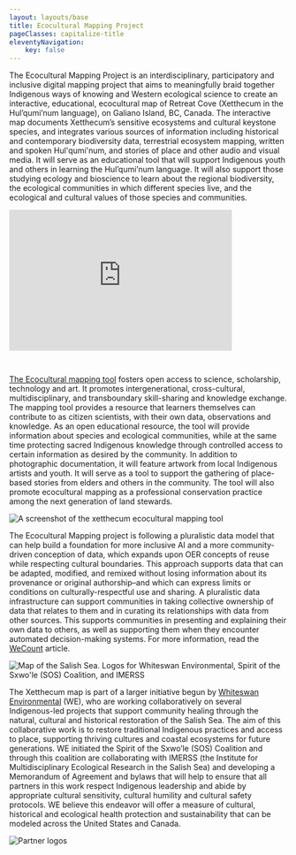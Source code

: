 ```yaml
---
layout: layouts/base
title: Ecocultural Mapping Project
pageClasses: capitalize-title
eleventyNavigation:
    key: false
---
```

The Ecocultural Mapping Project is an interdisciplinary, participatory and inclusive digital
mapping project that aims to meaningfully braid together Indigenous ways of knowing and Western
ecological science to create an interactive, educational, ecocultural map of Retreat Cove
(Xetthecum in the Hul’qumi’num language), on Galiano Island, BC, Canada. The interactive map
documents Xetthecum’s sensitive ecosystems and cultural keystone species, and integrates various
sources of information including historical and contemporary biodiversity data, terrestrial
ecosystem mapping, written and spoken Hul'qumi'num, and stories of place and other audio and
visual media. It will serve as an educational tool that will support Indigenous youth and others
in learning the Hul’qumi’num language. It will also support those studying ecology and bioscience
to learn about the regional biodiversity, the ecological communities in which different species
live, and the ecological and cultural values of those species and communities.

<div style="position: relative; padding-bottom: 56.25%; height: 0; overflow: hidden;">
  <iframe src="https://www.youtube.com/embed/0v84S7DeORU"
  style="position: absolute; top: 0; left: 0; width: 80%; height: 90%; border:0;"
  allowfullscreen="" title="Indigeverse Presentation"></iframe>
</div>

[The Ecocultural mapping tool](https://imerss.github.io/imerss-bioinfo/Xetthecum.html)
fosters open access to science, scholarship, technology and art. It promotes intergenerational,
cross-cultural, multidisciplinary, and transboundary skill-sharing and knowledge exchange. The
mapping tool provides a resource that learners themselves can contribute to as citizen
scientists, with their own data, observations and knowledge. As an open educational resource,
the tool will provide information about species and ecological communities, while at the same
time protecting sacred Indigenous knowledge through controlled access to certain information as
desired by the community. In addition to photographic documentation, it will feature artwork
from local Indigenous artists and youth. It will serve as a tool to support the gathering of
place-based stories from elders and others in the community.  The tool will also promote
ecocultural mapping as a professional conservation practice among the next generation of land
stewards.

<img src="/projects/images/xetthecum.png"
    alt="A screenshot of the xetthecum ecocultural mapping tool">

The Ecocultural Mapping project is following a pluralistic data model that can help build a
foundation for more inclusive AI and a more community-driven conception of data, which expands
upon OER concepts of reuse while respecting cultural boundaries. This approach supports data that
can be adapted, modified, and remixed without losing information about its provenance or original
authorship–and which can express limits or conditions on culturally-respectful use and sharing. A
pluralistic data infrastructure can support communities in taking collective ownership of data
that relates to them and in curating its relationships with data from other sources. This supports
communities in presenting and explaining their own data to others, as well as supporting them when
they encounter automated decision-making systems. For more information, read the
[WeCount](https://wecount.inclusivedesign.ca/views/pluralistic-data-infrastructure/) article.

<img src="/projects/images/ecocultural-mapping-whiteswan.jpg"
    alt="Map of the Salish Sea. Logos for Whiteswan Environmental, Spirit of the Sxwo'le (SOS)
    Coalition, and IMERSS">

The Xetthecum map is part of a larger initiative begun by
[Whiteswan Environmental](https://www.whiteswanenvironmental.org/digital-ecocultural-mapping.html)
(WE), who are working collaboratively on several Indigenous-led projects that support community
healing through the natural, cultural and historical restoration of the Salish Sea. The aim of this
collaborative work is to restore traditional Indigenous practices and access to place, supporting
thriving cultures and coastal ecosystems for future generations. WE initiated the Spirit of the
Sxwo’le (SOS) Coalition and through this coalition are collaborating with IMERSS (the Institute for
Multidisciplinary Ecological Research in the Salish Sea) and developing a Memorandum of Agreement
and bylaws that will help to ensure that all partners in this work respect Indigenous leadership
and abide by appropriate cultural sensitivity, cultural humility and cultural safety protocols. WE
believe this endeavor will offer a measure of cultural, historical and ecological health
protection and sustainability that can be modeled across the United States and Canada.

<img src="/projects/images/ecocultural-mapping-partners.jpg"
    alt="Partner logos">
